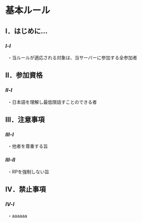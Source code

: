 # 基本ルール

## Ⅰ．はじめに...
### *Ⅰ-Ⅰ*
&ensp;・当ルールが適応される対象は、当サーバーに参加する全参加者

## Ⅱ．参加資格
### *Ⅱ-Ⅰ*
&ensp;・日本語を理解し最低限話すことのできる者

## Ⅲ．注意事項
### *Ⅲ-Ⅰ*
&ensp;・他者を尊重する旨  
### *Ⅲ-Ⅱ*
&ensp;・RPを強制しない旨  

## Ⅳ．禁止事項
### *Ⅳ-Ⅰ*
&ensp;・aaaaaa